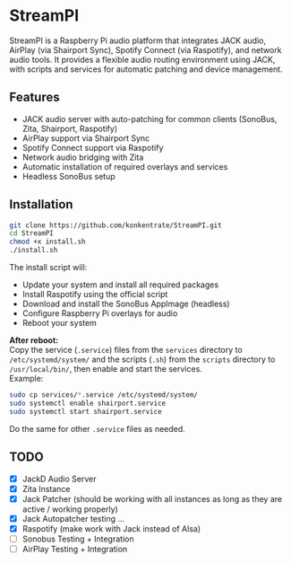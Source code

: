 # StreamPI

StreamPI is a Raspberry Pi audio platform that integrates JACK audio, AirPlay (via Shairport Sync), Spotify Connect (via Raspotify), and network audio tools. It provides a flexible audio routing environment using JACK, with scripts and services for automatic patching and device management.

## Features

- JACK audio server with auto-patching for common clients (SonoBus, Zita, Shairport, Raspotify)
- AirPlay support via Shairport Sync
- Spotify Connect support via Raspotify
- Network audio bridging with Zita
- Automatic installation of required overlays and services
- Headless SonoBus setup

## Installation

```bash
git clone https://github.com/konkentrate/StreamPI.git
cd StreamPI
chmod +x install.sh
./install.sh
```

The install script will:
- Update your system and install all required packages
- Install Raspotify using the official script
- Download and install the SonoBus AppImage (headless)
- Configure Raspberry Pi overlays for audio
- Reboot your system

**After reboot:**  
Copy the service (`.service`) files from the `services` directory to `/etc/systemd/system/` and the scripts (`.sh`) from the `scripts` directory to `/usr/local/bin/`, then enable and start the services.  
Example:
```bash
sudo cp services/*.service /etc/systemd/system/
sudo systemctl enable shairport.service
sudo systemctl start shairport.service
```
Do the same for other `.service` files as needed.

## TODO

- [x] JackD Audio Server
- [x] Zita Instance
- [x] Jack Patcher (should be working with all instances as long as they are active / working properly)
- [x] Jack Autopatcher testing ...
- [x] Raspotify (make work with Jack instead of Alsa)
- [ ] Sonobus Testing + Integration
- [ ] AirPlay Testing + Integration
